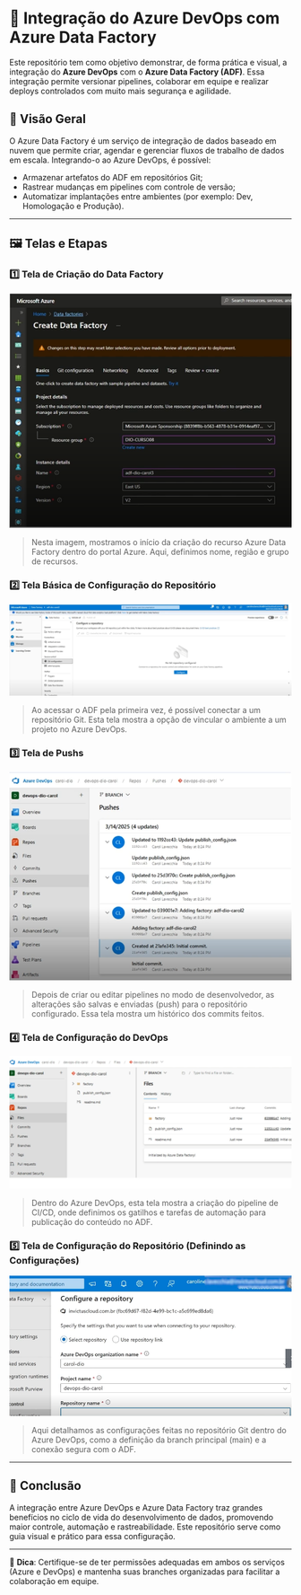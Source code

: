 # 🔧 Integração do Azure DevOps com Azure Data Factory

Este repositório tem como objetivo demonstrar, de forma prática e visual, a integração do **Azure DevOps** com o **Azure Data Factory (ADF)**. Essa integração permite versionar pipelines, colaborar em equipe e realizar deploys controlados com muito mais segurança e agilidade.

## 📌 Visão Geral

O Azure Data Factory é um serviço de integração de dados baseado em nuvem que permite criar, agendar e gerenciar fluxos de trabalho de dados em escala. Integrando-o ao Azure DevOps, é possível:

- Armazenar artefatos do ADF em repositórios Git;
- Rastrear mudanças em pipelines com controle de versão;
- Automatizar implantações entre ambientes (por exemplo: Dev, Homologação e Produção).

---

## 🖼️ Telas e Etapas

### 1️⃣ Tela de Criação do Data Factory  
![Criação do Data Factory](images/criacao-datafactory.png)  
> Nesta imagem, mostramos o início da criação do recurso Azure Data Factory dentro do portal Azure. Aqui, definimos nome, região e grupo de recursos.

### 2️⃣ Tela Básica de Configuração do Repositório  
![Configuração do Repositório](images/configuracao-repositorio-basica.png)  
> Ao acessar o ADF pela primeira vez, é possível conectar a um repositório Git. Esta tela mostra a opção de vincular o ambiente a um projeto no Azure DevOps.

### 3️⃣ Tela de Pushs  
![Tela de Pushs](images/pushs.png)  
> Depois de criar ou editar pipelines no modo de desenvolvedor, as alterações são salvas e enviadas (push) para o repositório configurado. Essa tela mostra um histórico dos commits feitos.

### 4️⃣ Tela de Configuração do DevOps  
![Configuração do DevOps](images/configuracao-devops.png)  
> Dentro do Azure DevOps, esta tela mostra a criação do pipeline de CI/CD, onde definimos os gatilhos e tarefas de automação para publicação do conteúdo no ADF.

### 5️⃣ Tela de Configuração do Repositório (Definindo as Configurações)  
![Configuração do Repositório](images/configuracao-repositorio-detalhes.png)  
> Aqui detalhamos as configurações feitas no repositório Git dentro do Azure DevOps, como a definição da branch principal (main) e a conexão segura com o ADF.

---

## 🧠 Conclusão

A integração entre Azure DevOps e Azure Data Factory traz grandes benefícios no ciclo de vida do desenvolvimento de dados, promovendo maior controle, automação e rastreabilidade. Este repositório serve como guia visual e prático para essa configuração.

---

📌 **Dica**: Certifique-se de ter permissões adequadas em ambos os serviços (Azure e DevOps) e mantenha suas branches organizadas para facilitar a colaboração em equipe.
